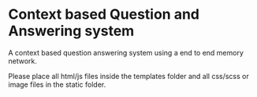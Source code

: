 # Context based Question and Answering system

A context based question answering system using a end to end memory network.

Please place all html/js files inside the templates folder and all css/scss or image files in the static folder.
